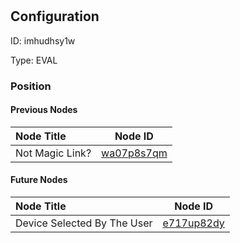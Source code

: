 # <nil>
## Configuration
ID:  imhudhsy1w

Type: EVAL 








### Position

#### Previous Nodes
| Node Title | Node ID |
| :------------- | ------------ |
| Not Magic Link? | [wa07p8s7qm](./wa07p8s7qm.md) | 
 
 #### Future Nodes
| Node Title | Node ID |
| :------------- | ------------ |
| Device Selected By The User |[e717up82dy](./e717up82dy.md) | 